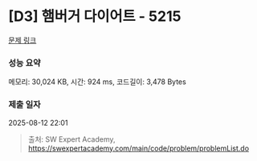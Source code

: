 # [D3] 햄버거 다이어트 - 5215 

[문제 링크](https://swexpertacademy.com/main/code/problem/problemDetail.do?contestProbId=AWT-lPB6dHUDFAVT) 

### 성능 요약

메모리: 30,024 KB, 시간: 924 ms, 코드길이: 3,478 Bytes

### 제출 일자

2025-08-12 22:01



> 출처: SW Expert Academy, https://swexpertacademy.com/main/code/problem/problemList.do